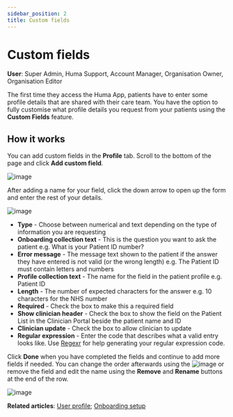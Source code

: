 ```yaml
---
sidebar_position: 2
title: Custom fields 
---
```

# Custom fields
**User**: Super Admin, Huma Support, Account Manager, Organisation Owner, Organisation Editor

The first time they access the Huma App, patients have to enter some profile details that are shared with their care team. You have the option to fully customise what profile details you request from your patients using the **Custom Fields** feature. 
## How it works
You can add custom fields in the **Profile** tab. Scroll to the bottom of the page and click **Add custom field**. 

![image](./assets/CustomFields01.png)

After adding a name for your field, click the down arrow to open up the form and enter the rest of your details.

![image](./assets/CustomFields02.png)

- **Type** - Choose between numerical and text depending on the type of information you are requesting
- **Onboarding collection text** - This is the question you want to ask the patient e.g. What is your Patient ID number?
- **Error message** - The message text shown to the patient if the answer they have entered is not valid (or the wrong length) e.g. The Patient ID must contain letters and numbers
- **Profile collection text** - The name for the field in the patient profile e.g. Patient ID
- **Length** - The number of expected characters for the answer e.g. 10 characters for the NHS number
- **Required** - Check the box to make this a required field
- **Show clinician header** - Check the box to show the field on the Patient List in the Clinician Portal beside the patient name and ID
- **Clinician update** - Check the box to allow clinician to update
- **Regular expression** - Enter the code that describes what a valid entry looks like. Use [Regexr](https://regexr.com/) for help generating your regular expression code.

Click **Done** when you have completed the fields and continue to add more fields if needed. You can change the order afterwards using the ![image](./assets/Move.png) or remove the field and edit the name using the **Remove** and **Rename** buttons at the end of the row.

![image](./assets/CustomFields03.png)

**Related articles**: [User profile](./user-profile-details.md); [Onboarding setup](../../managing-deployments/configuring-the-user-onboarding/onboarding-setup.md)
